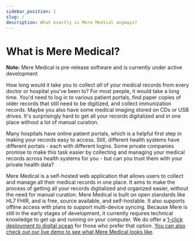 ```yaml
---
sidebar_position: 1
slug: /
description: What exactly is Mere Medical anyways?
---
```


# What is Mere Medical?

**Note:** Mere Medical is pre-release software and is currently under active development

How long would it take you to collect _all_ of your medical records from every doctor or hospital you've been to? For most people, it would take a long time. You'd need to log in to various patient portals, find paper copies of older records that still need to be digitized, and collect immunization records. Maybe you also have some medical imaging stored on CDs or USB drives. It's surprisingly hard to get all your records digitalized and in one place without a lot of manual curation.

Many hospitals have online patient portals, which is a helpful first step in making your records easy to access. Still, different health systems have different portals - each with different logins. Some private companies promise to make this task easier by collecting and managing your medical records across health systems for you - but can you trust them with your private health data?

Mere Medical is a self-hosted web application that allows users to collect and manage all their medical records in one place. It aims to make the process of getting all your records digitalized and organized easier, without the need for manual curation. Mere Medical is built on open standards like HL7 FHIR, and is free, source available, and self-hostable. It also supports offline access with plans to support multi-device syncing. Because Mere is still in the early stages of development, it currently requires technical knowledge to get up and running on your computer. We do offer a [1-click deployment to digital ocean](./getting-started/deploy-to-do.md) for those who prefer that option. [You can also check out our live demo to see what Mere Medical looks like](https://app.meremedical.co).
